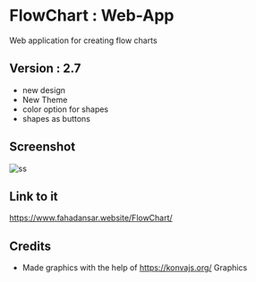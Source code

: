 # FlowChart : Web-App
Web application for creating flow charts


## Version : 2.7
* new design
* New Theme
* color option for shapes
* shapes as buttons

## Screenshot
![ss](https://user-images.githubusercontent.com/44476743/126856819-51350113-61e0-4891-a6a7-2782a6151abf.png)


## Link to it
https://www.fahadansar.website/FlowChart/


## Credits

* Made graphics with the help of https://konvajs.org/ Graphics
